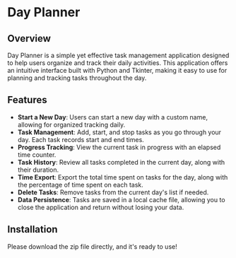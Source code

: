 
# Day Planner

## Overview
Day Planner is a simple yet effective task management application designed to help users organize and track their daily activities. This application offers an intuitive interface built with Python and Tkinter, making it easy to use for planning and tracking tasks throughout the day.

## Features
- **Start a New Day**: Users can start a new day with a custom name, allowing for organized tracking daily.
- **Task Management**: Add, start, and stop tasks as you go through your day. Each task records start and end times.
- **Progress Tracking**: View the current task in progress with an elapsed time counter.
- **Task History**: Review all tasks completed in the current day, along with their duration.
- **Time Export**: Export the total time spent on tasks for the day, along with the percentage of time spent on each task.
- **Delete Tasks**: Remove tasks from the current day's list if needed.
- **Data Persistence**: Tasks are saved in a local cache file, allowing you to close the application and return without losing your data.

## Installation
Please download the zip file directly, and it's ready to use!
